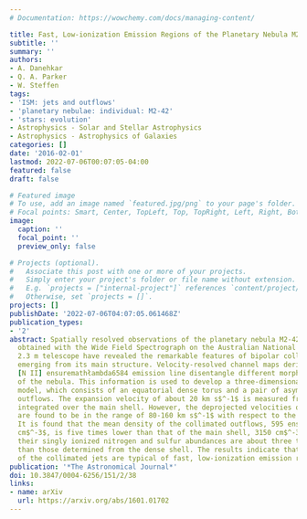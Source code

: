 ```yaml
---
# Documentation: https://wowchemy.com/docs/managing-content/

title: Fast, Low-ionization Emission Regions of the Planetary Nebula M2-42
subtitle: ''
summary: ''
authors:
- A. Danehkar
- Q. A. Parker
- W. Steffen
tags:
- 'ISM: jets and outflows'
- 'planetary nebulae: individual: M2-42'
- 'stars: evolution'
- Astrophysics - Solar and Stellar Astrophysics
- Astrophysics - Astrophysics of Galaxies
categories: []
date: '2016-02-01'
lastmod: 2022-07-06T00:07:05-04:00
featured: false
draft: false

# Featured image
# To use, add an image named `featured.jpg/png` to your page's folder.
# Focal points: Smart, Center, TopLeft, Top, TopRight, Left, Right, BottomLeft, Bottom, BottomRight.
image:
  caption: ''
  focal_point: ''
  preview_only: false

# Projects (optional).
#   Associate this post with one or more of your projects.
#   Simply enter your project's folder or file name without extension.
#   E.g. `projects = ["internal-project"]` references `content/project/deep-learning/index.md`.
#   Otherwise, set `projects = []`.
projects: []
publishDate: '2022-07-06T04:07:05.061468Z'
publication_types:
- '2'
abstract: Spatially resolved observations of the planetary nebula M2-42 (PN G008.2-04.8)
  obtained with the Wide Field Spectrograph on the Australian National University
  2.3 m telescope have revealed the remarkable features of bipolar collimated jets
  emerging from its main structure. Velocity-resolved channel maps derived from the
  [N II] ensuremathłambda6584 emission line disentangle different morphological components
  of the nebula. This information is used to develop a three-dimensional morpho- kinematic
  model, which consists of an equatorial dense torus and a pair of asymmetric bipolar
  outflows. The expansion velocity of about 20 km s$^-1$ is measured from the spectrum
  integrated over the main shell. However, the deprojected velocities of the jets
  are found to be in the range of 80-160 km s$^-1$ with respect to the nebular center.
  It is found that the mean density of the collimated outflows, 595 ensuremath± 125
  cm$^-3$, is five times lower than that of the main shell, 3150 cm$^-3$, whereas
  their singly ionized nitrogen and sulfur abundances are about three times higher
  than those determined from the dense shell. The results indicate that the features
  of the collimated jets are typical of fast, low-ionization emission regions.
publication: '*The Astronomical Journal*'
doi: 10.3847/0004-6256/151/2/38
links:
- name: arXiv
  url: https://arxiv.org/abs/1601.01702
---
```

